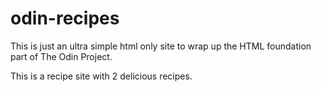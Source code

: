 # odin-recipes

This is just an ultra simple html only site to wrap up the HTML foundation part of The Odin Project.

This is a recipe site with 2 delicious recipes.
